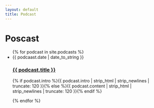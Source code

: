 ```yaml
---
layout: default
title: Podcast
---
```


<div id="articles">
  <h1>Poscast</h1>
  <ul class="posts noList">
    {% for podcast in site.podcasts %}
      <li>
      	<span class="date">{{ podcaast.date | date_to_string }}</span>
      	<h3><a href="{{ podcast.url }}">{{ podcast.title }}</a></h3>
      	<p class="description">{% if podcast.intro %}{{ podcast.intro  | strip_html | strip_newlines | truncate: 120 }}{% else %}{{ podcast.content | strip_html | strip_newlines | truncate: 120 }}{% endif %}</p>
      </li>
    {% endfor %}
  </ul>
</div>



